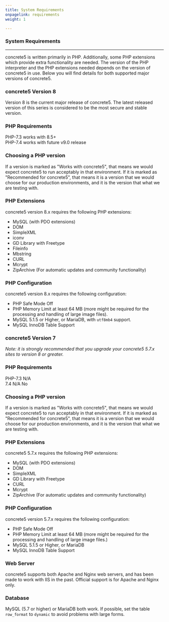 ```yaml
---
title: System Requirements
onpagelink: requirements
weight: 1

---
```


### System Requirements
-------------------

concrete5 is written primarily in PHP. Additionally, some PHP extensions which provide extra functionality are needed. The version of the PHP interpreter and the PHP extensions needed depends on the version of concrete5 in use. Below you will find details for both supported major versions of concrete5.

### concrete5 Version 8

Version 8 is the current major release of concrete5. The latest released version of this series is considered to be the most secure and stable version.

### PHP Requirements

PHP-7.3 works with 8.5+   
 PHP-7.4 works with future v9.0 release

### Choosing a PHP version

If a version is marked as "Works with concrete5", that means we would expect concrete5 to run acceptably in that environment. If it is marked as "Recommended for concrete5", that means it is a version that we would choose for our production environments, and it is the version that what we are testing with.

### PHP Extensions

concrete5 version 8.x requires the following PHP extensions:

- MySQL (with PDO extensions)
- DOM
- SimpleXML
- iconv
- GD Library with Freetype
- Fileinfo
- Mbstring
- CURL
- Mcrypt
- ZipArchive (For automatic updates and community functionality)
 
### PHP Configuration

concrete5 version 8.x requires the following configuration:

- PHP Safe Mode Off
- PHP Memory Limit at least 64 MB (more might be required for the processing and handling of large image files).
- MySQL 5.1.5 or Higher, or MariaDB, with `utf8mb4` support.
- MySQL InnoDB Table Support
 
### concrete5 Version 7

*Note: it is strongly recommended that you upgrade your concrete5 5.7.x sites to version 8 or greater.*

### PHP Requirements

PHP-7.3 N/A   
 7.4 N/A No

### Choosing a PHP version

If a version is marked as "Works with concrete5", that means we would expect concrete5 to run acceptably in that environment. If it is marked as "Recommended for concrete5", that means it is a version that we would choose for our production environments, and it is the version that what we are testing with.

### PHP Extensions

concrete5 5.7.x requires the following PHP extensions:

- MySQL (with PDO extensions)
- DOM
- SimpleXML
- GD Library with Freetype
- CURL
- Mcrypt
- ZipArchive (For automatic updates and community functionality)
 
### PHP Configuration

concrete5 version 5.7.x requires the following configuration:

- PHP Safe Mode Off
- PHP Memory Limit at least 64 MB (more might be required for the processing and handling of large image files.)
- MySQL 5.1.5 or Higher, or MariaDB
- MySQL InnoDB Table Support
 
### Web Server

concrete5 supports both Apache and Nginx web servers, and has been made to work with IIS in the past. Official support is for Apache and Nginx only.

### Database

MySQL (5.7 or higher) or MariaDB both work. If possible, set the table `row_format` to `dynamic` to avoid problems with large forms.
